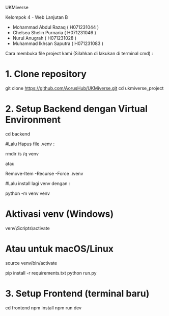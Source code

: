 UKMiverse

Kelompok 4 - Web Lanjutan B
- Mohammad Abdul Razaq ( H071231044 )
- Chelsea Shelin Purnaria ( H071231046 )
- Nurul Anugrah ( H071231028 )
- Muhammad Ikhsan Saputra ( H071231083 )

Cara membuka file project kami (Silahkan di lakukan di terminal cmd) :
# 1. Clone repository
git clone https://github.com/AorusHub/UKMiverse.git
cd ukmiverse_project

# 2. Setup Backend dengan Virtual Environment
cd backend

#Lalu Hapus file .venv :

rmdir /s /q venv

atau

Remove-Item -Recurse -Force .\venv

#Lalu install lagi venv dengan :

python -m venv venv

# Aktivasi venv (Windows)
venv\Scripts\activate

# Atau untuk macOS/Linux
source venv/bin/activate

pip install -r requirements.txt
python run.py

# 3. Setup Frontend (terminal baru)
cd frontend
npm install
npm run dev
